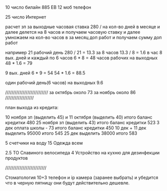 10 число 
билайн 885
ЕВ 12
моб телефон

25 число
Интернет

расчет зп за выходные
часовая ставка
280 / на кол-во дней в месяце и далее делется на 8 часов и получаем часовую ставку и далее умножаем на кол-во часов в за месяц доп работ и получаем сумму доп работ

например 21 рабочий день
280 / 21 = 13.3 за 8 часов
13.3 / 8 = 1.6 в час
8 вых. дней и каждый по 6 часов 6 * 8 = 48 часов рабочих на выходных
48 * 1.6 = 79 

9 вых. дней 6 * 9 = 54
54 * 1.6 = 88.5

один рабочий день(6 часов) на выходных 9.6


///////////////////////////
за октябрь около 73
за ноябрь около 86
//////////////////

план выхода из кредита:

10 ноября зп (выделить 45) и 11 октября (выделить 40) итого баланс кредитки 480
25 ноября зп (выделить 43) итого баланс кредитки 523
3 дек оплата школы - 73 итого баланс кредитки 450
10 дек + 11 дек выделить 95000 итого 545
25 дек выделить 38000
итого 583

5 счетчики на воду
15 Одежда всем

2.5 ТО Славиного велосипеда
4 Устройство на кухню для дезинфекции продуктов

//////////////////////////

Стоматология
10+3 телефон и ip камера (заранее выбрать) и убедится что в черную пятницу они будут действительно дешевле. 
